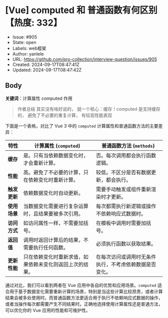 # [Vue] computed 和 普通函数有何区别【热度: 332】

- Issue: #905
- State: open
- Labels: web框架
- Author: yanlele
- URL: https://github.com/pro-collection/interview-question/issues/905
- Created: 2024-09-17T08:47:41Z
- Updated: 2024-09-17T08:47:42Z

## Body

**关键词**：计算属性 computed 作用

> 作者总结
> 其实没有啥好说的， 就一个核心：缓存！computed 是支持缓存的， 避免了不必要的重复计算， 有较高性能表现

下面是一个表格，对比了 Vue 3 中的 `computed` 计算属性和普通函数方法的主要差异：

| 特性         | 计算属性 (`computed`)                                    | 普通函数方法 (`methods`)                               |
| ------------ | -------------------------------------------------------- | ------------------------------------------------------ |
| **缓存**     | 是。只有当依赖数据变化时，才会重新计算。                 | 否。每次调用都会执行函数逻辑。                         |
| **性能**     | 高。避免了不必要的计算，只在依赖变化时重新计算。         | 较低。不区分是否有数据更新，都会执行。                 |
| **触发更新** | 依赖数据变化时自动更新。                                 | 需要手动触发或组件重新渲染时才更新。                   |
| **使用场景** | 当数据变化需要进行复杂运算时，且结果要被多次引用。       | 每次都需执行新逻辑或操作不依赖响应式数据时。           |
| **访问方式** | 如访问属性一样，不需要加括号。                           | 在模板中调用时需要加括号。                             |
| **返回值**   | 调用时返回计算后的结果，不需要执行任何函数。             | 必须执行函数以获取结果。                               |
| **更新性能** | 只在依赖变化时重新求值，如果依赖未变化则返回上次的结果。 | 在每次访问或调用时无条件执行，不考虑依赖数据是否变化。 |

通过对比，我们可以看到两者在 Vue 应用中各自的优势和应用场景。`computed` 适合用于基于数据变化需要重新计算的场景，特别是当这些计算比较昂贵，或者计算结果会被多处使用时。而普通函数方法更适合用于执行不依赖响应式数据的操作，或者当操作每次都需要产生不同结果时。正确地选择使用计算属性还是普通方法，可以优化你的 Vue 应用的性能和可维护性。


